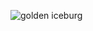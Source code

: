 <img src="https://www.publicdomainpictures.net/en/view-image.php?image=644217&picture=golden-iceberg-in-the-arctic-twilig" 
alt="golden iceburg"/>
